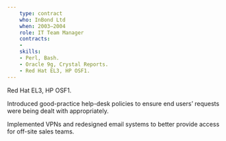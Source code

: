 ```yaml
---
    type: contract
    who: InBond Ltd
    when: 2003–2004
    role: IT Team Manager
    contracts:
    - 
    skills:
    - Perl, Bash.
    - Oracle 9g, Crystal Reports.
    - Red Hat EL3, HP OSF1.
---
```

Red Hat EL3, HP OSF1.

Introduced good-practice help-desk policies to ensure end users’ requests were being dealt with appropriately.

Implemented VPNs and redesigned email systems to better provide access for off-site sales teams.
